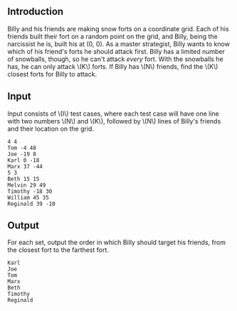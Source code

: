 ## Introduction

Billy and his friends are making snow forts on a coordinate grid. Each of his friends built their fort on a random point on the grid, and Billy, being the narcissist he is, built his at (0, 0). As a master strategist, Billy wants to know which of his friend's forts he should attack first. Billy has a limited number of snowballs, though, so he can't attack *every* fort. With the snowballs he has, he can only attack \\(K\\) forts. If Billy has \\(N\\) friends, find the \\(K\\) closest forts for Billy to attack.

## Input
Input consists of \\(I\\) test cases, where each test case will have one line with two numbers  \\(N\\) and \\(K\\), followed by \\(N\\) lines of Billy's friends and their location on the grid. 

```
4 4
Tom -4 48
Joe -19 8
Karl 0 -18
Marx 37 -44
5 3
Beth 15 15
Melvin 29 49
Timothy -18 30
William 45 35
Reginald 39 -10
```

## Output
For each set, output the order in which Billy should target his friends, from the closest fort to the farthest fort.

```
Karl
Joe
Tom
Marx
Beth
Timothy
Reginald
```